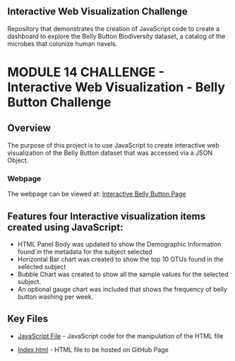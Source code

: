 ## Interactive Web Visualization Challenge
Repository that demonstrates the creation of JavaScript code to create a dashboard to explore the Belly Button Biodiversity dataset, a catalog of the microbes that colonize human navels.

# MODULE 14 CHALLENGE - Interactive Web Visualization - Belly Button Challenge

## Overview
The purpose of this project is to use JavaScript to create interactive web visualization of the Belly Button dataset that was accessed via a JSON Object.

### Webpage
The webpage can be viewed at: [Interactive Belly Button Page](https://wayburke.github.io/belly-button-challenge/)

## Features four Interactive visualization items created using JavaScript:
* HTML Panel Body was updated to show the Demographic Information found in the metadata for the subject selected
* Horizontal Bar chart was created to show the top 10 OTUs found in the selected subject
* Bubble Chart was created to show all the sample values for the selected subject.
* An optional gauge chart was included that shows the frequency of belly button washing per week.

## Key Files
* [JavaScript File](/static/js/app.js) - JavaScript code for the manipulation of the HTML file
  
* [Index.html](/index.html) - HTML file to be hosted on GitHub Page



